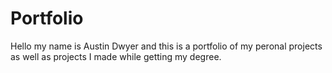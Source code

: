# Portfolio
Hello my name is Austin Dwyer and this is a portfolio of my peronal projects as well as projects I made while getting my degree.
